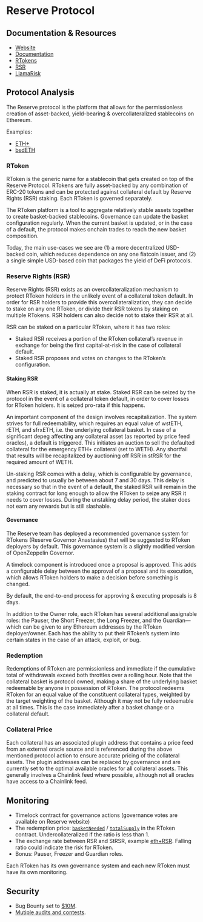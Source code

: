 # Reserve Protocol

## Documentation & Resources

- [Website](https://reserve.org/)
- [Documentation](https://reserve.org/protocol/)
- [RTokens](https://reserve.org/protocol/rtokens/)
- [RSR](https://reserve.org/protocol/reserve_rights_rsr/)
- [LlamaRisk](https://www.llamarisk.com/research/rtoken-risk-ethplus)

## Protocol Analysis

The Reserve protocol is the platform that allows for the permissionless creation of asset-backed, yield-bearing & overcollateralized stablecoins on Ethereum.

Examples:

- [ETH+](https://app.reserve.org/ethereum/token/0xe72b141df173b999ae7c1adcbf60cc9833ce56a8/overview)
- [bsdETH](https://app.reserve.org/base/token/0xcb327b99ff831bf8223cced12b1338ff3aa322ff/overview)

### RToken

RToken is the generic name for a stablecoin that gets created on top of the Reserve Protocol. RTokens are fully asset-backed by any combination of ERC-20 tokens and can be protected against collateral default by Reserve Rights (RSR) staking. Each RToken is governed separately.

The RToken platform is a tool to aggregate relatively stable assets together to create basket-backed stablecoins. Governance can update the basket configuration regularly. When the current basket is updated, or in the case of a default, the protocol makes onchain trades to reach the new basket composition.

Today, the main use-cases we see are (1) a more decentralized USD-backed coin, which reduces dependence on any one fiatcoin issuer, and (2) a single simple USD-based coin that packages the yield of DeFi protocols.

### Reserve Rights (RSR)

Reserve Rights (RSR) exists as an overcollateralization mechanism to protect RToken holders in the unlikely event of a collateral token default. In order for RSR holders to provide this overcollateralization, they can decide to stake on any one RToken, or divide their RSR tokens by staking on multiple RTokens. RSR holders can also decide not to stake their RSR at all.

RSR can be staked on a particular RToken, where it has two roles:

- Staked RSR receives a portion of the RToken collateral’s revenue in exchange for being the first capital-at-risk in the case of collateral default.
- Staked RSR proposes and votes on changes to the RToken’s configuration.

#### Staking RSR

When RSR is staked, it is actually at stake. Staked RSR can be seized by the protocol in the event of a collateral token default, in order to cover losses for RToken holders. It is seized pro-rata if this happens.

An important component of the design involves recapitalization. The system strives for full redeemability, which requires an equal value of wstETH, rETH, and sfrxETH, i.e. the underlying collateral basket. In case of a significant depeg affecting any collateral asset (as reported by price feed oracles), a default is triggered. This initiates an auction to sell the defaulted collateral for the emergency ETH+ collateral (set to WETH). Any shortfall that results will be recapitalized by auctioning off RSR in stRSR for the required amount of WETH.

Un-staking RSR comes with a delay, which is configurable by governance, and predicted to usually be between about 7 and 30 days. This delay is necessary so that in the event of a default, the staked RSR will remain in the staking contract for long enough to allow the RToken to seize any RSR it needs to cover losses. During the unstaking delay period, the staker does not earn any rewards but is still slashable.

#### Governance

The Reserve team has deployed a recommended governance system for RTokens (Reserve Governor Anastasius) that will be suggested to RToken deployers by default. This governance system is a slightly modified version of OpenZeppelin Governor.

A timelock component is introduced once a proposal is approved. This adds a configurable delay between the approval of a proposal and its execution, which allows RToken holders to make a decision before something is changed.

By default, the end-to-end process for approving & executing proposals is 8 days.

In addition to the Owner role, each RToken has several additional assignable roles: the Pauser, the Short Freezer, the Long Freezer, and the Guardian—which can be given to any Ethereum addresses by the RToken deployer/owner. Each has the ability to put their RToken’s system into certain states in the case of an attack, exploit, or bug.

### Redemption

Redemptions of RToken are permissionless and immediate if the cumulative total of withdrawals exceed both throttles over a rolling hour. Note that the collateral basket is protocol owned, making a share of the underlying basket redeemable by anyone in possession of RToken. The protocol redeems RToken for an equal value of the constituent collateral types, weighted by the target weighting of the basket. Although it may not be fully redeemable at all times. This is the case immediately after a basket change or a collateral default.

### Collateral Price

Each collateral has an associated plugin address that contains a price feed from an external oracle source and is referenced during the above mentioned protocol action to ensure accurate pricing of the collateral assets. The plugin addresses can be replaced by governance and are currently set to the optimal available oracles for all collateral assets. This generally involves a Chainlink feed where possible, although not all oracles have access to a Chainlink feed.

## Monitoring

- Timelock contract for governance actions (governance votes are available on Reserve website)
- The redemption price: [`basketNeeded`](https://etherscan.io/address/0xE72B141DF173b999AE7c1aDcbF60Cc9833Ce56a8#readProxyContract#F9) / [`totalSupply`](https://etherscan.io/address/0xE72B141DF173b999AE7c1aDcbF60Cc9833Ce56a8#readProxyContract#F22)  in the RToken contract. Undercollateralized if the ratio is less than 1.
- The exchange rate between RSR and StRSR, example [eth+RSR](https://etherscan.io/address/0xffa151Ad0A0e2e40F39f9e5E9F87cF9E45e819dd#readProxyContract#F16). Falling ratio could indicate the risk for RToken.
- Bonus: Pauser, Freezer and Guardian roles.

Each RToken has its own governance system and each new RToken must have its own monitoring.

## Security

- Bug Bounty set to [$10M](https://immunefi.com/bug-bounty/reserve/information/).
- [Mutiple audits and contests](https://reserve.org/protocol/security/#smart-contract-security-audits).
